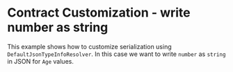 # Contract Customization - write number as string

This example shows how to customize serialization using `DefaultJsonTypeInfoResolver`. In this case we want to write `number` as `string` in JSON for `Age` values. 
